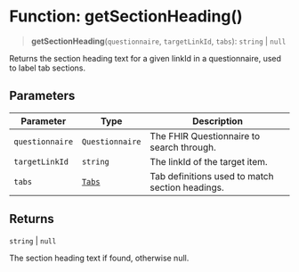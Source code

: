 # Function: getSectionHeading()

> **getSectionHeading**(`questionnaire`, `targetLinkId`, `tabs`): `string` \| `null`

Returns the section heading text for a given linkId in a questionnaire, used to label tab sections.

## Parameters

| Parameter | Type | Description |
| ------ | ------ | ------ |
| `questionnaire` | `Questionnaire` | The FHIR Questionnaire to search through. |
| `targetLinkId` | `string` | The linkId of the target item. |
| `tabs` | [`Tabs`](../type-aliases/Tabs.md) | Tab definitions used to match section headings. |

## Returns

`string` \| `null`

The section heading text if found, otherwise null.
